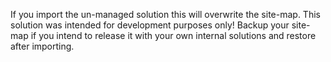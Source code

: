 If you import the un-managed solution this will overwrite the site-map. This solution was intended for development purposes only! Backup your site-map if you intend to release it with your own internal solutions and restore after importing.
